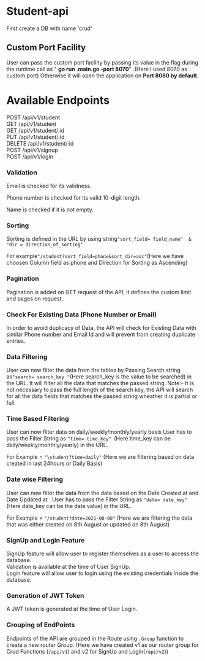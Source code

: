 # Student-api

First create a DB with name 'crud'

## Custom Port Facility

 User can pass the custom port facility by passing its value in the flag during the runtime call as " **go run \.main.go -port 8070**" .(Here I used 8070 as custom port)
 Otherwise it will open the application on **Port 8080 by default**.


# Available Endpoints

POST   /api/v1/student                  
GET    /api/v1/student                 
GET    /api/v1/student/:id              
PUT    /api/v1/student/:id              
DELETE /api/v1/student/:id                                                                                                                                                                 
POST   /api/v1/signup                                                                                                                                                                     
POST   /api/v1/login



### Validation

Email is checked for its validness.

Phone number is checked for its valid 10-digit length.

Name is checked if it is not empty.


### Sorting 

Sorting is defined in the URL by using string` "sort_field= field_name"  & "dir = direction_of_sorting" `

For example` "/student?sort_field=phone&sort_dir=asc" `(Here we have choosen Column field as phone and Direction for Sorting as Ascending)


 ### Pagination
 
 Pagination is added on GET request of the API, it defines the custom limit and pages on request.
 
 ### Check For Existing Data (Phone Number or Email)
 
 In order to avoid duplicacy of Data, the API will check for Existing Data with similar Phone number and Email Id and will prevent from creating duplicate entries.
 
 
 ### Data Filtering 
 
 User can now filter the data from the tables by Passing Search string as` "search= search_key " `(Here search_key is the value to be searched) in the URL. 
 It will filter all the data that matches the passed string. 
 Note:- It is not necessary to pass the full length of the search key, the API will search for all the data fields that matches the passed string wheather it is partial or full.
 
 ### Time Based Filtering
 
 User can now filter data on daily/weekly/monthly/yearly basis
 User has to pass the Filter String as ` "time= time_key"  `(Here time_key can be daily/weekly/monthly/yearly) in the URL.
 
 For Example = ` "\student?time=daily" ` (Here we are filtering based on data created in last 24hours or Daily Basis)

 ### Date wise Filtering 

 User can now filter the data from the data based on the Date Created at and Date Updated at .
 User has to pass the Filter String as ` "date= date_key" ` (Here date_key can be the date value) in the URL.

For Example = ` "/student?date=2021-08-08" ` (Here we are filtering the data that was either created on 8th August or updated on 8th August)


### SignUp and Login Feature

SignUp feature will allow user to register themselves as a user to access the database.        
Validation is available at the time of User SignUp.                                                            
Login feature will allow user to login using the existing credentials inside the database.    


### Generation of JWT Token

A JWT token is generated at the time of User Login.


### Grouping of EndPoints

Endpoints of the API are grouped in the Route using ` .Group ` function to create a new router Group.
(Here we have created v1 as our router group for Crud Functions (`/api/v1`) and v2 for SignUp and Login(`/api/v2`))
